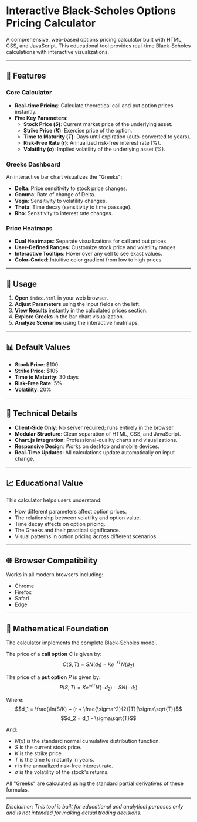 # Interactive Black-Scholes Options Pricing Calculator

A comprehensive, web-based options pricing calculator built with HTML, CSS, and JavaScript. This educational tool provides real-time Black-Scholes calculations with interactive visualizations.

***

## 🚀 Features

### Core Calculator
* **Real-time Pricing**: Calculate theoretical call and put option prices instantly.
* **Five Key Parameters**:
    * **Stock Price ($S$)**: Current market price of the underlying asset.
    * **Strike Price ($K$)**: Exercise price of the option.
    * **Time to Maturity ($T$)**: Days until expiration (auto-converted to years).
    * **Risk-Free Rate ($r$)**: Annualized risk-free interest rate (%).
    * **Volatility ($\sigma$)**: Implied volatility of the underlying asset (%).

### Greeks Dashboard
An interactive bar chart visualizes the "Greeks":
* **Delta**: Price sensitivity to stock price changes.
* **Gamma**: Rate of change of Delta.
* **Vega**: Sensitivity to volatility changes.
* **Theta**: Time decay (sensitivity to time passage).
* **Rho**: Sensitivity to interest rate changes.

### Price Heatmaps
* **Dual Heatmaps**: Separate visualizations for call and put prices.
* **User-Defined Ranges**: Customize stock price and volatility ranges.
* **Interactive Tooltips**: Hover over any cell to see exact values.
* **Color-Coded**: Intuitive color gradient from low to high prices.

***

## 🎯 Usage

1.  **Open** `index.html` in your web browser.
2.  **Adjust Parameters** using the input fields on the left.
3.  **View Results** instantly in the calculated prices section.
4.  **Explore Greeks** in the bar chart visualization.
5.  **Analyze Scenarios** using the interactive heatmaps.

***

## 📊 Default Values

* **Stock Price**: $100
* **Strike Price**: $105
* **Time to Maturity**: 30 days
* **Risk-Free Rate**: 5%
* **Volatility**: 20%

***

## 🔧 Technical Details

* **Client-Side Only**: No server required; runs entirely in the browser.
* **Modular Structure**: Clean separation of HTML, CSS, and JavaScript.
* **Chart.js Integration**: Professional-quality charts and visualizations.
* **Responsive Design**: Works on desktop and mobile devices.
* **Real-Time Updates**: All calculations update automatically on input change.

***

## 📈 Educational Value

This calculator helps users understand:
* How different parameters affect option prices.
* The relationship between volatility and option value.
* Time decay effects on option pricing.
* The Greeks and their practical significance.
* Visual patterns in option pricing across different scenarios.

***

## 🌐 Browser Compatibility

Works in all modern browsers including:
* Chrome
* Firefox
* Safari
* Edge

***

## 📝 Mathematical Foundation

The calculator implements the complete Black-Scholes model.

The price of a **call option** $C$ is given by:
$$C(S, T) = S N(d_1) - K e^{-rT} N(d_2)$$

The price of a **put option** $P$ is given by:
$$P(S, T) = K e^{-rT} N(-d_2) - S N(-d_1)$$

Where:
$$d_1 = \frac{\ln(S/K) + (r + \frac{\sigma^2}{2})T}{\sigma\sqrt{T}}$$
$$d_2 = d_1 - \sigma\sqrt{T}$$

And:
* $N(x)$ is the standard normal cumulative distribution function.
* $S$ is the current stock price.
* $K$ is the strike price.
* $T$ is the time to maturity in years.
* $r$ is the annualized risk-free interest rate.
* $\sigma$ is the volatility of the stock's returns.

All "Greeks" are calculated using the standard partial derivatives of these formulas.

---

*Disclaimer: This tool is built for educational and analytical purposes only and is not intended for making actual trading decisions.*
 
